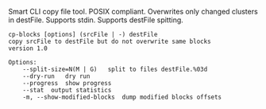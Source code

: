 Smart CLI copy file tool. POSIX compliant. Overwrites only changed clusters in destFile. Supports stdin. Supports destFile spitting.

```
cp-blocks [options] (srcFile | -) destFile
copy srcFile to destFile but do not overwrite same blocks
version 1.0

Options:
	--split-size=N(M | G) 	split to files destFile.%03d
	--dry-run 	dry run
	--progress 	show progress
	--stat 	output statistics
	-m, --show-modified-blocks 	dump modified blocks offsets
```
